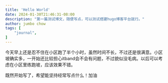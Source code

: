 ```yaml
---
title: 'Hello World'
date: 2024-01-30T21:46:31-08:00
description: "第一篇测试博文，随便写点，可以测试搭建hugo博客平台就行。"
author: jumbo chow
tags: [
    "journal",
]
---
```


今天早上还是忍不住在小区跑了半个小时，虽然时间不长，不过还是很满意。小区坡确实多，一开始还比较担心itband会不会有问题，不过貌似没毛病。以后可以考虑在小区里练跑坡，应该效果不错。

既然开始写了，希望能坚持经常写点什么！加油

